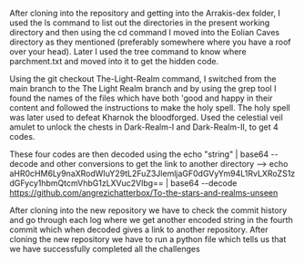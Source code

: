 After cloning into the repository and getting into the Arrakis-dex folder, I used the ls command to list out the directories in the present working directory and then using the cd command I moved into the Eolian Caves directory as they mentioned (preferably somewhere where you have a roof over your head). Later I used the tree command to know where parchment.txt and moved into it to get the hidden code.

Using the git checkout The-Light-Realm command, I switched from the main branch to the The Light Realm branch and by using the grep tool I found the names of the files which have both 'good and happy in their content and followed the instructions to make the holy spell. The holy spell was later used to defeat Kharnok the bloodforged. Used the celestial veil amulet to unlock the chests in Dark-Realm-I and Dark-Realm-II, to get 4 codes.

These four codes are then decoded using the echo "string" | base64  --decode and other conversions to get the link to another directory --> echo aHR0cHM6Ly9naXRodWIuY29tL2FuZ3JlemljaGF0dGVyYm94L1RvLXRoZS1zdGFycy1hbmQtcmVhbG1zLXVuc2Vlbg== | base64 --decode
https://github.com/angrezichatterbox/To-the-stars-and-realms-unseen

After cloning into the new repository we have to check the commit history and go through each log where we get another encoded string in the fourth commit which when decoded gives a link to another repository.
After cloning the new repository we have to run a python file which tells us that we have successfully completed all the challenges

